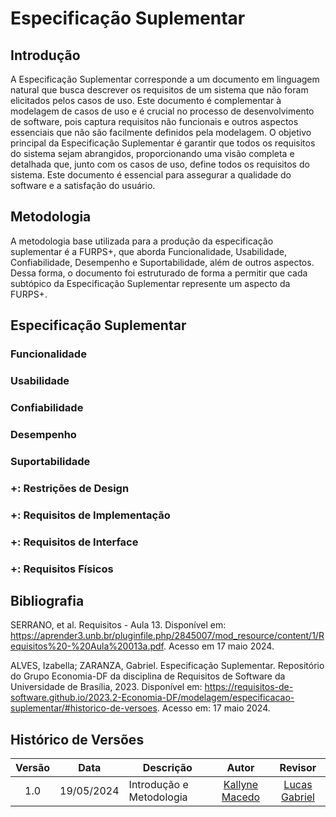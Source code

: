 # Especificação Suplementar

## Introdução

A Especificação Suplementar corresponde a um documento em linguagem natural que busca descrever os requisitos de um sistema que não foram elicitados pelos casos de uso. Este documento é complementar à modelagem de casos de uso e é crucial no processo de desenvolvimento de software, pois captura requisitos não funcionais e outros aspectos essenciais que não são facilmente definidos pela modelagem.
O objetivo principal da Especificação Suplementar é garantir que todos os requisitos do sistema sejam abrangidos, proporcionando uma visão completa e detalhada que, junto com os casos de uso, define todos os requisitos do sistema. Este documento é essencial para assegurar a qualidade do software e a satisfação do usuário.

## Metodologia

A metodologia base utilizada para a produção da especificação suplementar é a FURPS+, que aborda Funcionalidade, Usabilidade, Confiabilidade, Desempenho e Suportabilidade, além de outros aspectos. Dessa forma, o documento foi estruturado de forma a permitir que cada subtópico da Especificação Suplementar represente um aspecto da FURPS+.

## Especificação Suplementar

### Funcionalidade

### Usabilidade

### Confiabilidade

### Desempenho

### Suportabilidade

### +: Restrições de Design

### +: Requisitos de Implementação

### +: Requisitos de Interface

### +: Requisitos Físicos


## Bibliografia

SERRANO, et al. Requisitos - Aula 13. Disponível em: https://aprender3.unb.br/pluginfile.php/2845007/mod_resource/content/1/Requisitos%20-%20Aula%20013a.pdf. Acesso em 17 maio 2024.

ALVES, Izabella; ZARANZA, Gabriel. Especificação Suplementar. Repositório do Grupo Economia-DF da disciplina de Requisitos de Software da Universidade de Brasília, 2023. Disponível em: <https://requisitos-de-software.github.io/2023.2-Economia-DF/modelagem/especificacao-suplementar/#historico-de-versoes>. Acesso em: 17 maio 2024.

## Histórico de Versões 


| Versão |    Data    | Descrição                                        |                      Autor                      |                     Revisor                     |
| :----: | :--------: | ------------------------------------------------ | :---------------------------------------------: | :---------------------------------------------: |
|  1.0   | 19/05/2024 | Introdução e Metodologia | [Kallyne Macedo](https://github.com/kalipassos) | [Lucas Gabriel](https://github.com/martinsglucas) |